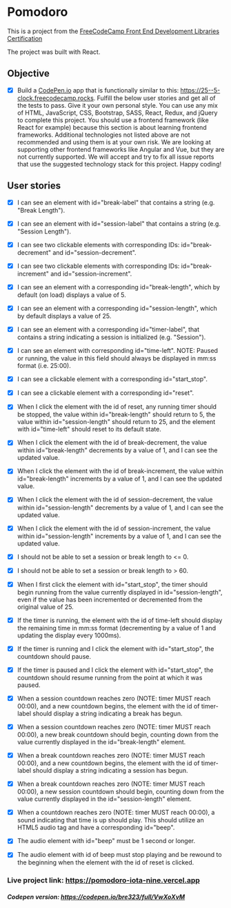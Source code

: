 # Pomodoro

This is a project from the [FreeCodeCamp Front End Development Libraries Certification](https://www.freecodecamp.org/learn/front-end-development-libraries/front-end-development-libraries-projects/build-a-25--5-clock)

The project was built with React.

## Objective

- [x] Build a [CodePen.io](https://codepen.io) app that is functionally similar to this: <https://25--5-clock.freecodecamp.rocks>. Fulfill the below user stories and get all of the tests to pass. Give it your own personal style. You can use any mix of HTML, JavaScript, CSS, Bootstrap, SASS, React, Redux, and jQuery to complete this project. You should use a frontend framework (like React for example) because this section is about learning frontend frameworks. Additional technologies not listed above are not recommended and using them is at your own risk. We are looking at supporting other frontend frameworks like Angular and Vue, but they are not currently supported. We will accept and try to fix all issue reports that use the suggested technology stack for this project. Happy coding!

## User stories

- [x] I can see an element with id="break-label" that contains a string (e.g. "Break Length").
- [x] I can see an element with id="session-label" that contains a string (e.g. "Session Length").
- [x] I can see two clickable elements with corresponding IDs: id="break-decrement" and id="session-decrement".
- [x] I can see two clickable elements with corresponding IDs: id="break-increment" and id="session-increment".
- [x] I can see an element with a corresponding id="break-length", which by default (on load) displays a value of 5.
- [x] I can see an element with a corresponding id="session-length", which by default displays a value of 25.
- [x] I can see an element with a corresponding id="timer-label", that contains a string indicating a session is initialized (e.g. "Session").
- [x] I can see an element with corresponding id="time-left". NOTE: Paused or running, the value in this field should always be displayed in mm:ss format (i.e. 25:00).
- [x] I can see a clickable element with a corresponding id="start_stop".
- [x] I can see a clickable element with a corresponding id="reset".
- [x] When I click the element with the id of reset, any running timer should be stopped, the value within id="break-length" should return to 5, the value within id="session-length" should return to 25, and the element with id="time-left" should reset to its default state.
- [x] When I click the element with the id of break-decrement, the value within id="break-length" decrements by a value of 1, and I can see the updated value.
- [x] When I click the element with the id of break-increment, the value within id="break-length" increments by a value of 1, and I can see the updated value.
- [x] When I click the element with the id of session-decrement, the value within id="session-length" decrements by a value of 1, and I can see the updated value.
- [x] When I click the element with the id of session-increment, the value within id="session-length" increments by a value of 1, and I can see the updated value.
- [x] I should not be able to set a session or break length to <= 0.
- [x] I should not be able to set a session or break length to > 60.
- [x] When I first click the element with id="start_stop", the timer should begin running from the value currently displayed in id="session-length", even if the value has been incremented or decremented from the original value of 25.
- [x] If the timer is running, the element with the id of time-left should display the remaining time in mm:ss format (decrementing by a value of 1 and updating the display every 1000ms).
- [x] If the timer is running and I click the element with id="start_stop", the countdown should pause.
- [x] If the timer is paused and I click the element with id="start_stop", the countdown should resume running from the point at which it was paused.
- [x] When a session countdown reaches zero (NOTE: timer MUST reach 00:00), and a new countdown begins, the element with the id of timer-label should display a string indicating a break has begun.
- [x] When a session countdown reaches zero (NOTE: timer MUST reach 00:00), a new break countdown should begin, counting down from the value currently displayed in the id="break-length" element.
- [x] When a break countdown reaches zero (NOTE: timer MUST reach 00:00), and a new countdown begins, the element with the id of timer-label should display a string indicating a session has begun.
- [x] When a break countdown reaches zero (NOTE: timer MUST reach 00:00), a new session countdown should begin, counting down from the value currently displayed in the id="session-length" element.
- [x] When a countdown reaches zero (NOTE: timer MUST reach 00:00), a sound indicating that time is up should play. This should utilize an HTML5 audio tag and have a corresponding id="beep".
- [x] The audio element with id="beep" must be 1 second or longer.
- [x] The audio element with id of beep must stop playing and be rewound to the beginning when the element with the id of reset is clicked.


### Live project link: https://pomodoro-iota-nine.vercel.app
##### Codepen version: https://codepen.io/bre323/full/VwXoXvM
